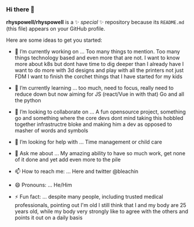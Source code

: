 ### Hi there 👋


**rhyspowell/rhyspowell** is a ✨ _special_ ✨ repository because its `README.md` (this file) appears on your GitHub profile.

Here are some ideas to get you started:

- 🔭 I’m currently working on ...
  Too many things to mention. Too many things technology based and even more that are not.
  I want to know more about k8s but dont have time to dig deeper than I already have
  I want to do more with 3d designs and play with all the printers not just FDM
  I want to finish the corchet things that I have started for my kids
  
- 🌱 I’m currently learning ...
  too much, need to focus, really need to reduce down but now aiming for 
  JS (react/Vue in with that)
  Go
  and all the python
  
- 👯 I’m looking to collaborate on ...
  A fun opensource project, something go and something where the core devs dont mind taking this hobbled together infrastructre bloke and making him a dev as opposed to masher of words and symbols
  
- 🤔 I’m looking for help with ...
  Time management or child care
  
- 💬 Ask me about ...
  My amazing ability to have so much work, get none of it done and yet add even more to the pile
  
- 📫 How to reach me: ...
  Here and twitter @bleachin
  
- 😄 Pronouns: ...
  He/Him
  
- ⚡ Fun fact: ...
  despite many people, including trusted medical professionals, pointing out I'm old I still think that I and my body are 25 years old, while my body very strongly like to agree with the others and points it out on a daily basis

